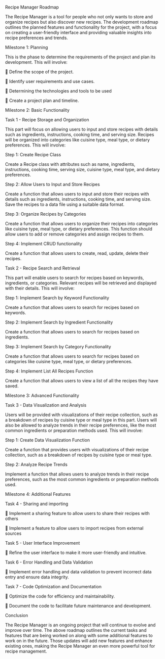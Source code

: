 Recipe Manager Roadmap

The Recipe Manager is a tool for people who not only wants to store and organize recipes but also discover new recipes. The development roadmap outlines the planned features and functionality for the project, with a focus on creating a user-friendly interface and providing valuable insights into recipe preferences and trends.

Milestone 1: Planning 

This is the phase to determine the requirements of the project and plan its development. This will involve:

	Define the scope of the project.

	Identify user requirements and use cases.

	Determining the technologies and tools to be used

	Create a project plan and timeline.

Milestone 2: Basic Functionality

Task 1 - Recipe Storage and Organization

This part will focus on allowing users to input and store recipes with details such as ingredients, instructions, cooking time, and serving size. Recipes will be organized into categories like cuisine type, meal type, or dietary preferences. This will involve:

Step 1: Create Recipe Class

Create a Recipe class with attributes such as name, ingredients, instructions, cooking time, serving size, cuisine type, meal type, and dietary preferences.

Step 2: Allow Users to Input and Store Recipes

Create a function that allows users to input and store their recipes with details such as ingredients, instructions, cooking time, and serving size. Save the recipes to a data file using a suitable data format.

Step 3: Organize Recipes by Categories

Create a function that allows users to organize their recipes into categories like cuisine type, meal type, or dietary preferences. This function should allow users to add or remove categories and assign recipes to them.

Step 4: Implement CRUD functionality

Create a function that allows users to create, read, update, delete  their recipes.

Task 2 - Recipe Search and Retrieval

This part will enable users to search for recipes based on keywords, ingredients, or categories. Relevant recipes will be retrieved and displayed with their details. This will involve:

Step 1: Implement Search by Keyword Functionality

Create a function that allows users to search for recipes based on keywords.

Step 2: Implement Search by Ingredient Functionality

Create a function that allows users to search for recipes based on ingredients.

Step 3: Implement Search by Category Functionality

Create a function that allows users to search for recipes based on categories like cuisine type, meal type, or dietary preferences.

Step 4: Implement List All Recipes Function

Create a function that allows users to view a list of all the recipes they have saved.

Milestone 3: Advanced Functionality

Task 3 - Data Visualization and Analysis

Users will be provided with visualizations of their recipe collection, such as a breakdown of recipes by cuisine type or meal type in this part. Users will also be allowed to analyze trends in their recipe preferences, like the most common ingredients or preparation methods used. This will involve:

Step 1: Create Data Visualization Function

Create a function that provides users with visualizations of their recipe collection, such as a breakdown of recipes by cuisine type or meal type.

Step 2: Analyze Recipe Trends

Implement a function that allows users to analyze trends in their recipe preferences, such as the most common ingredients or preparation methods used.

Milestone 4: Additional Features

Task 4 - Sharing and importing

	Implement a sharing feature to allow users to share their recipes with others

	Implement a feature to allow users to import recipes from external sources

Task 5 - User Interface Improvement

	Refine the user interface to make it more user-friendly and intuitive.

Task 6 - Error Handling and Data Validation

	Implement error handling and data validation to prevent incorrect data entry and ensure data integrity.

Task 7 - Code Optimization and Documentation

	Optimize the code for efficiency and maintainability.

	Document the code to facilitate future maintenance and development.

Conclusion

The Recipe Manager is an ongoing project that will continue to evolve and improve over time. The above roadmap outlines the current tasks and features that are being worked on along with some additional features to work on in the future. Those updates will add new features and enhance existing ones, making the Recipe Manager an even more powerful tool for recipe management.
